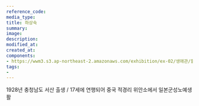 ```yaml
---
reference_code:
media_type:
title: 하상숙
summary: 
image:
description:
modified_at:
created_at:
components:
- https://wwm3.s3.ap-northeast-2.amazonaws.com/exhibition/ex-02/생애관/할머니들/하상숙.JPG
tags:
-
---
```

1928년 충청남도 서산 출생 / 17세에 연행되어 중국 적경리 위안소에서 일본군성노예생활